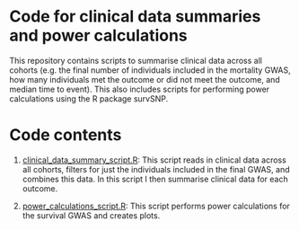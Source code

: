 # Code for clinical data summaries and power calculations

This repository contains scripts to summarise clinical data across all cohorts (e.g. the final number of individuals included in the mortality GWAS, how many individuals met the outcome or did not meet the outcome, and median time to event). 
This also includes scripts for performing power calculations using the R package survSNP.

# Code contents

1. [clinical_data_summary_script.R](https://github.com/huw-morris-lab/PD-survival-GWAS/blob/9c9b2e06b0948b0a76e8fdc704e88b434248dae7/summaries_and_power/clinical_data_summary_script.R): This script reads in clinical data across all cohorts, filters for just the individuals included in the final GWAS, and combines this data. In this script I then summarise clinical data for each outcome.

2. [power_calculations_script.R](https://github.com/huw-morris-lab/PD-survival-GWAS/blob/9c9b2e06b0948b0a76e8fdc704e88b434248dae7/summaries_and_power/power_calculations_script.R): This script performs power calculations for the survival GWAS and creates plots.
